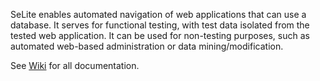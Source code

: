 SeLite enables automated navigation of web applications that can use a database. It serves for functional testing, with test data isolated from the tested web application. It can be used for non-testing purposes, such as automated web-based administration or data mining/modification.

See [Wiki](wiki/Home) for all documentation.